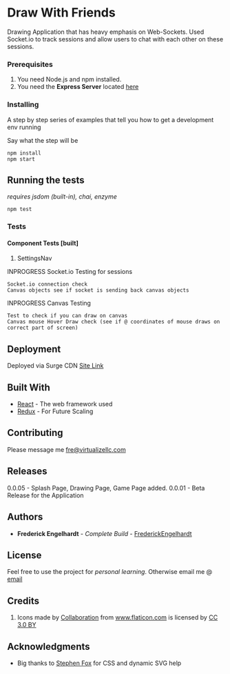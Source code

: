   # Draw With Friends

  Drawing Application that has heavy emphasis on Web-Sockets. Used Socket.io to track sessions and allow users to chat with each other on these sessions.

  ### Prerequisites

  1. You need Node.js and npm installed.
  2. You need the **Express Server** located [here](https://github.com/FrederickEngelhardt/draw_with_friends_server)

  ### Installing

  A step by step series of examples that tell you how to get a development env running

  Say what the step will be

  ```
  npm install
  npm start
  ```

  ## Running the tests
  *requires jsdom (built-in), chai, enzyme*
  ```
  npm test
  ```

  ### Tests

  #### Component Tests [built]

  1. SettingsNav

  INPROGRESS Socket.io Testing for sessions
  ```
  Socket.io connection check
  Canvas objects see if socket is sending back canvas objects
  ```
  INPROGRESS Canvas Testing
  ```
  Test to check if you can draw on canvas
  Canvas mouse Hover Draw check (see if @ coordinates of mouse draws on correct part of screen)
  ```

  ## Deployment

  Deployed via Surge CDN
  [Site Link](http://draw-with-friends.surge.sh/)

  ## Built With

  * [React](https://reactjs.org/) - The web framework used
  * [Redux](https://redux.js.org/) - For Future Scaling

  ## Contributing

  Please message me fre@virtualizellc.com

  ## Releases
  0.0.05 - Splash Page, Drawing Page, Game Page added.
  0.0.01 - Beta Release for the Application

  ## Authors

  * **Frederick Engelhardt** - *Complete Build* - [FrederickEngelhardt](https://github.com/FrederickEngelhardt)

  ## License

  Feel free to use the project for *personal learning*.
  Otherwise email me @ [email](fre@virtualizellc.com)

  ## Credits

  1. <div>Icons made by <a href="https://www.flaticon.com/authors/mynamepong" title="Collaboration">Collaboration</a> from <a href="https://www.flaticon.com/"     title="Flaticon">www.flaticon.com</a> is licensed by <a href="http://creativecommons.org/licenses/by/3.0/"     title="Creative Commons BY 3.0" target="_blank">CC 3.0 BY</a></div>
  
  ## Acknowledgments

  * Big thanks to [Stephen Fox](https://github.com/moltenkaizen) for CSS and dynamic SVG help
